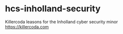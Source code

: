 # hcs-inholland-security
Killercoda leasons for the Inholland cyber security minor
https://killercoda.com

